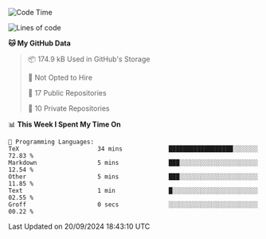 <!--START_SECTION:waka-->
![Code Time](http://img.shields.io/badge/Code%20Time-1%2C046%20hrs%209%20mins-blue)

![Lines of code](https://img.shields.io/badge/From%20Hello%20World%20I%27ve%20Written-219.7%20thousand%20lines%20of%20code-blue)

**🐱 My GitHub Data** 

> 📦 174.9 kB Used in GitHub's Storage 
 > 
> 🚫 Not Opted to Hire
 > 
> 📜 17 Public Repositories 
 > 
> 🔑 10 Private Repositories 
 > 
📊 **This Week I Spent My Time On** 

```text
💬 Programming Languages: 
TeX                      34 mins             ██████████████████░░░░░░░   72.83 % 
Markdown                 5 mins              ███░░░░░░░░░░░░░░░░░░░░░░   12.54 % 
Other                    5 mins              ███░░░░░░░░░░░░░░░░░░░░░░   11.85 % 
Text                     1 min               █░░░░░░░░░░░░░░░░░░░░░░░░   02.55 % 
Groff                    0 secs              ░░░░░░░░░░░░░░░░░░░░░░░░░   00.22 % 
```


 Last Updated on 20/09/2024 18:43:10 UTC
<!--END_SECTION:waka-->
